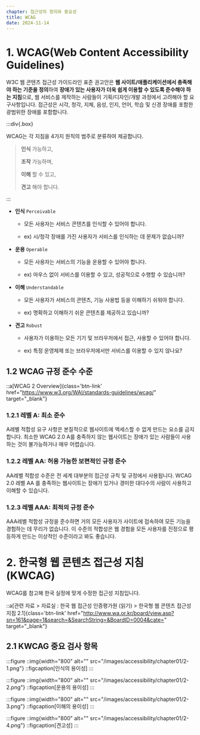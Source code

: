 ```yaml
---
chapter: 접근성의 정의와 중요성
title: WCAG
date: 2024-11-14
---
```


# 1. WCAG(Web Content Accessibility Guidelines)

W3C 웹 콘텐츠 접근성 가이드라인 표준 권고안은 **웹 사이트/애플리케이션에서 충족해야 하는 기준을 정의**하여 **장애가 있는 사용자가 더욱 쉽게 이용할 수 있도록 준수해야 하는 지침**으로, 웹 서비스를 제작하는 사람들이 기획/디자인/개발 과정에서 고려해야 할 요구사항입니다. 접근성은 시각, 청각, 지체, 음성, 인지, 언어, 학습 및 신경 장애를 포함한 광범위한 장애를 포함합니다.

:::div{.box}

WCAG는 각 지침을 4가지 원칙의 범주로 분류하여 제공합니다.

> **인식** 가능하고,
>
> **조작** 가능하며,
>
> **이해** 할 수 있고,
>
> **견고** 해야 합니다.

:::

- **인식** `Perceivable`

  - 모든 사용자는 서비스 콘텐츠를 인식할 수 있어야 합니다.

  - ex) 시/청각 장애를 가진 사용자가 서비스를 인식하는 데 문제가 없습니까?

- **운용** `Operable`

  - 모든 사용자는 서비스의 기능을 운용할 수 있어야 합니다.

  - ex) 마우스 없이 서비스를 이용할 수 있고, 성공적으로 수행할 수 있습니까?

- **이해** `Understandable`

  - 모든 사용자가 서비스의 콘텐츠, 기능 사용법 등을 이해하기 쉬워야 합니다.

  - ex) 명확하고 이해하기 쉬운 콘텐츠를 제공하고 있습니까?

- **견고** `Robust`

  - 사용자가 이용하는 모든 기기 및 브라우저에서 접근, 사용할 수 있어야 합니다.

  - ex) 특정 운영체제 또는 브라우저에서만 서비스를 이용할 수 있지 않나요?

## 1.2 WCAG 규정 준수 수준

::a[WCAG 2 Overview]{class='btn-link' href="https://www.w3.org/WAI/standards-guidelines/wcag/" target="\_blank"}

### 1.2.1 레벨 A: 최소 준수

A레벨 적합성 요구 사항은 본질적으로 웹사이트에 액세스할 수 없게 만드는 요소를 금지합니다. 최소한 WCAG 2.0 A를 충족하지 않는 웹사이트는 장애가 있는 사람들이 사용하는 것이 불가능하거나 매우 어렵습니다.

### 1.2.2 레벨 AA: 허용 가능한 보편적인 규정 준수

AA레벨 적합성 수준은 전 세계 대부분의 접근성 규칙 및 규정에서 사용됩니다. WCAG 2.0 레벨 AA 를 충족하는 웹사이트는 장애가 있거나 경미한 대다수의 사람이 사용하고 이해할 수 있습니다.

### 1.2.3 레벨 AAA: 최적의 규정 준수

AAA레벨 적합성 규정을 준수하면 거의 모든 사용자가 사이트에 접속하여 모든 기능을 경험하는 데 무리가 없습니다. 이 수준의 적합성은 웹 경험을 모든 사용자를 진정으로 평등하게 만드는 이상적인 수준이라고 봐도 좋습니다.

# 2. 한국형 웹 콘텐츠 접근성 지침 (KWCAG)

WCAG를 참고해 한국 실정에 맞게 수정한 접근성 지침입니다.

::a[관련 자료 > 자료실 : 한국 웹 접근성 인증평가원 (읽기) > 한국형 웹 콘텐츠 접근성 지침 2.1]{class='btn-link' href="http://www.wa.or.kr/board/view.asp?sn=161&page=1&search=&SearchString=&BoardID=0004&cate=" target="\_blank"}

## 2.1 KWCAG 중요 검사 항목

:::figure
::img{width="800" alt="" src="/images/accessibility/chapter01/2-1.png"}
::figcaption[인식의 용이성]
:::

:::figure
::img{width="800" alt="" src="/images/accessibility/chapter01/2-2.png"}
::figcaption[운용의 용이성]
:::

:::figure
::img{width="800" alt="" src="/images/accessibility/chapter01/2-3.png"}
::figcaption[이해의 용이성]
:::

:::figure
::img{width="800" alt="" src="/images/accessibility/chapter01/2-4.png"}
::figcaption[견고성]
:::
